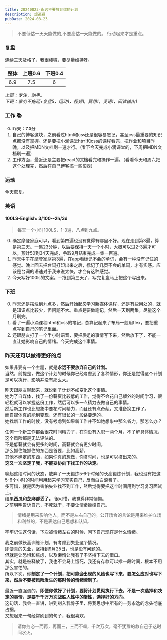 ```yaml
---
title: 20240823-永远不要放弃你的计划
description: 想逃避
pubDate: 2024-08-23
---
```



>  不要低估一天天能做的,不要高估一天能做的。 行动起来才是重点。

### 复盘

连续三天及格了，我很棒嗷，要尽量维持呀。

| 整体   | 上班0.6   | 下班0.4  |
| :---:  |:----:    | :---:    |
| 6.9    | 7.5      | 6        |

*上班：专注，动手。*  
*下班：家务不拖延+复盘5，运动1，视频1，冥想1，英语1，阅读输出1*  


### 工作 📚

0. 昨天：7.5分
1. 自己的博客这块，之前看过html和css还是很容易忘记，甚至css最重要的知识点都没有掌握。还是要把小滴课堂html和css的课程看完，把作业和项目昨晚，以及把MDN文档刷一遍才行。（看下今天完成小滴课堂的，下周把MDN文档刷一遍）
2. 工作方面，最近还是主要把react的文档看完和操作一遍。（看看今天和周六把这个处理完，然后在自己博客搞一些东西）


### 运动

今天恢复。


### 英语

####  100LS-English: 3/100--2h/3d

> 每天一个小时100LS，1-3遍，八点到九点。

0. 确定摩登家庭可以，看到第四遍也没有觉得有哪里不好。现在走到第3遍，算是第三天。一集23分钟，以后要保持一天一个小时，大概可以过2-3遍才可以，预计50到34天完成，争取9月结束完成一集一百遍。
1. 昨天中午在摩登家庭第3遍，在app看标记不会的单词，会有一种没有记住的感觉。晚上回去把台词打印出来之后，标记了几页不会的单词，才有实感。应该是台词的语速对于我来说太快，才会有这种感觉。
2. 今天写好100ls的文案。--拖到第三天了，写完复盘马上把这个写出来。


### 下班

0. 昨天还是摆烂到九点多，然后开始起来学习新媒体课程，还是有些用处的，就是知识点比较少，但问题不大。重点是要做笔记，然后一天刷两集，尽量这个月刷完。
1. 看了一遍小滴课程html和css的笔记，总算记起来了布局一般用flex，要把重点写到自己的笔记里面。
2. 还跟朋友打了一个半小时语音，要把表姐的事情写下来，然后放下了，不能一直让她影响自己的情绪。今天完成这个事情。


### 昨天还可以做得更好的点

如果非要有一个主题，就是**永远不要放弃自己的计划。**  
当然，前提是，做这个计划的时候你已经考虑到了各种情形，你还是觉得这个计划是可以执行，影响并没有那么大。

昨天跟朋友聊起来，就说到了计划不如变化这个事情。  
她为了自媒体，找了一份薪资比较低的工作，觉得不会花自己额外的时间学习，很轻松就可以掌握这份工作，然后可以多一点精力去做自己的事情。   
然后新工作也比想象中要花时间精力，而且还有点奇葩，又准备换工作了。   
而自媒体真的能到变现，还有很长的一段路要走的。  
她找新工作的时候，没有考虑到如果新工作并不如她想象中那么省力，那怎么办？

任何一个新工作都会很花时间精力了，在你没有入职一两个月，不了解具体情况，这个风险都是无法评估的。  
不是低薪就会有更多的时间，高薪就会有更少时间。  
那么抓住能抓住的东西是首要，比如高薪。  
其他不确定的东西，如果你真的想做，你挤时间，也是可以挤出来的。   
**这又一次坚定了我，不能妥协向下找工作的决定。**  

聊起这段时间的状态，放弃了一天锻炼5-6个时候的长高锻炼计划，我也没有把这5-6个小时的时间利用起来学习充实自己，反而白白浪费了。  
多可惜，就是因为害怕失业找不到工作，然后觉得要把这个时间用到学习复习面试上。  
结果**西瓜和芝麻都丢了。**
很可惜，我觉得非常懊悔。  
之前明明告诉自己，不死就干，不要让情绪操控自己。

> 情绪是用来影响他人，而不是左右自己的。公开场合的言论是用来维护立场和利益的，不是表达自己思想和认知。

牢牢记住这句话，下次被情绪左右的时候，问下自己现在是什么情绪。

我之前做长高训练计划，有考虑到失业这个情况。  
即便真的失业，坚持到9月25日，也是没有问题的。   
但就是让恐惧和焦虑，以及懒惰让我有了不坚持下去的借口。  
其实，就是被释放了，我也不会马上饿死，我还有存款可以撑一段时间，根本不用那么害怕的。  
所以下次，你**制定了一个计划，把可能会出现的风险也写下来，要怎么应对也写下来，然后不要被风险发生的那时候的情绪控制了。**

最近一直强调的，**即便你做好了计划，要将计划贯彻执行下去，不是一次选择和决定的事情，是要千千万万次战胜人性中的惰性，选择好的方向。**  
这句话，我会一直讲，讲到刻入我骨子里，将我思想中所有的一劳永逸的念头彻底占据。   
又想起来一句经常刷到的句子，我很喜欢。

> 请你务必一而再，再而三，三而不竭，千次万次，毫不犹豫的救自己于这时间水火。








